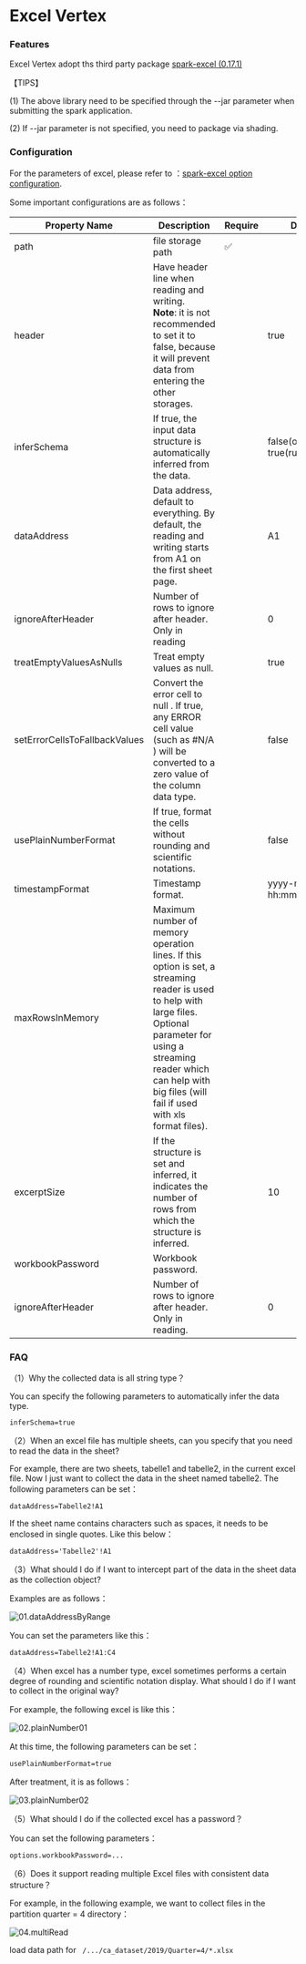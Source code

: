 # Excel Vertex





### **Features**

Excel Vertex adopt ths third party package [spark-excel (0.17.1)](https://github.com/crealytics/spark-excel)

【TIPS】

(1) The above library need to be specified through the --jar parameter when submitting the spark application.

(2) If --jar parameter is not specified, you need to package via shading. 





### **Configuration**

For the parameters of excel, please refer to ：[spark-excel option configuration](https://github.com/crealytics/spark-excel/blob/main/src/main/scala/com/crealytics/spark/v2/excel/ExcelOptions.scala).

Some important configurations are as follows：

| **Property Name** | **Description**                                                  | **Require** | **Default** | **Read** | **Wriite** |
| --------------- | ------------------------------------------------------------ | -------- | -------- | --------------- | --------------- |
| path | file storage path | ✅ |  | ✅ | ✅ |
| header | Have header line when reading and writing.<br />**Note**: it is not recommended to set it to false, because it will prevent data from entering the other storages. |  | true | ✅ | ✅ |
| inferSchema | If true, the input data structure is automatically inferred from the data. |  | false(official)<br/>true(rush) | ✅ |   |
| dataAddress | Data address, default to everything. By default, the reading and writing starts from A1 on the first sheet page. |  | A1 | ✅ |             |
| ignoreAfterHeader | Number of rows to ignore after header. Only in reading | | 0 | ✅ | |
| treatEmptyValuesAsNulls | Treat empty values as null. |  | true | ✅ |   |
| setErrorCellsToFallbackValues | Convert the error cell to null . If true, any ERROR cell value (such as #N/A ) will be converted to a zero value of the column data type. | | false | ✅ | |
| usePlainNumberFormat | If true, format the cells without rounding and scientific notations. | | false | ✅ | |
| timestampFormat | Timestamp format. | | yyyy-mm-dd hh:mm:ss[.fffffffff] | ✅ | ✅ |
| maxRowsInMemory | Maximum number of memory operation lines. If this option is set, a streaming reader is used to help with large files.<br />Optional parameter for using a streaming reader which can help with big files (will fail if used with xls format files). | | | ✅ | |
| excerptSize | If the structure is set and inferred, it indicates the number of rows from which the structure is inferred. | | 10 | ✅ | |
| workbookPassword | Workbook password. | | | ✅ | |
| ignoreAfterHeader | Number of rows to ignore after header. Only in reading. | | 0 | ✅ | |





### FAQ

（1）Why the collected data is all string type？

You can specify the following parameters to automatically infer the data type.

```shell
inferSchema=true
```

（2）When an excel file has multiple sheets, can you specify that you need to read the data in the sheet?

For example, there are two sheets, tabelle1 and tabelle2, in the current excel file. Now I just want to collect the data in the sheet named tabelle2. The following parameters can be set：

```shell
dataAddress=Tabelle2!A1
```

If the sheet name contains characters such as spaces, it needs to be enclosed in single quotes. Like this below：

```shell
dataAddress='Tabelle2'!A1
```

（3）What should I do if I want to intercept part of the data in the sheet data as the collection object?

Examples are as follows：

![01.dataAddressByRange](./image/01.dataAddressByRange.jpg)

You can set the parameters like this：

```shell
dataAddress=Tabelle2!A1:C4
```

（4）When excel has a number type, excel sometimes performs a certain degree of rounding and scientific notation display. What should I do if I want to collect in the original way?

For example, the following excel is like this：

![02.plainNumber01](./image/02.plainNumber01.jpg)

At this time, the following parameters can be set：

```shell
usePlainNumberFormat=true
```

After treatment, it is as follows：

![03.plainNumber02](./image/03.plainNumber02.jpg)

（5）What should I do if the collected excel has a password？

You can set the following parameters：

```shell
options.workbookPassword=...
```

（6）Does it support reading multiple Excel files with consistent data structure？

For example, in the following example, we want to collect files in the partition quarter = 4 directory：

![04.multiRead](./image/04.multiRead.jpg)

load data path for ` /.../ca_dataset/2019/Quarter=4/*.xlsx`
